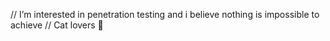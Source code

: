  // I’m interested in penetration testing and i believe nothing is impossible to achieve // Cat lovers 🥺
